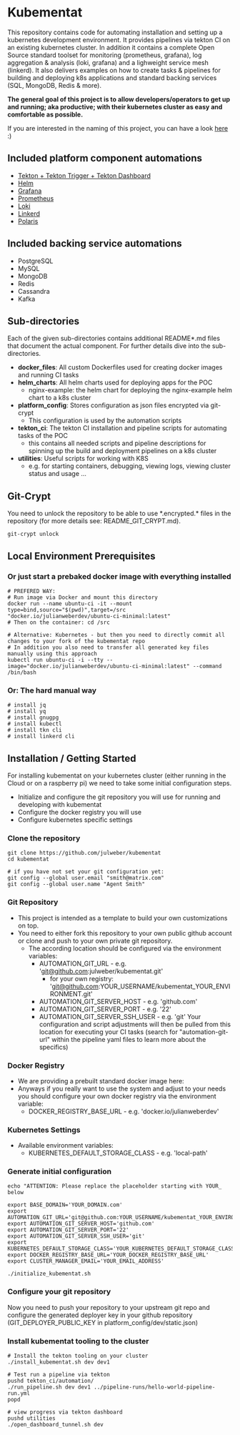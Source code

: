 # Kubementat

This repository contains code for automating installation and setting up  a kubernetes development environment. It provides pipelines via tekton CI on an existing kubernetes cluster.
In addition it contains a complete Open Source standard toolset for monitoring (prometheus, grafana), log aggregation & analysis (loki, grafana) and a lighweight service mesh (linkerd).
It also delivers examples on how to create tasks & pipelines for building and deploying k8s applications and standard backing services (SQL, MongoDB, Redis & more).

__The general goal of this project is to allow developers/operators to get up and running; aka productive; with their kubernetes cluster as easy and comfortable as possible.__

If you are interested in the naming of this project, you can have a look [here](https://dune.fandom.com/wiki/Mentat) :)

## Included platform component automations
- [Tekton + Tekton Trigger + Tekton Dashboard](https://tekton.dev/)
- [Helm](https://helm.sh/)
- [Grafana](https://grafana.com/grafana/)
- [Prometheus](https://prometheus.io/)
- [Loki](https://grafana.com/oss/loki/)
- [Linkerd](https://linkerd.io/)
- [Polaris](https://github.com/FairwindsOps/polaris)

## Included backing service automations
- PostgreSQL
- MySQL
- MongoDB
- Redis
- Cassandra
- Kafka

## Sub-directories

Each of the given sub-directories contains additional README*.md files that document the actual component. For further details dive into the sub-directories.

- __docker_files__: All custom Dockerfiles used for creating docker images and running CI tasks
- __helm_charts__: All helm charts used for deploying apps for the POC
  - nginx-example: the helm chart for deploying the nginx-example helm chart to a k8s cluster
- __platform_config__: Stores configuration as json files encrypted via git-crypt
  - This configuration is used by the automation scripts
- __tekton_ci__: The tekton CI installation and pipeline scripts for automating tasks of the POC
  - this contains all needed scripts and pipeline descriptions for spinning up the build and deployment pipelines on a k8s cluster
- __utilities__: Useful scripts for working with K8S
  - e.g. for starting containers, debugging, viewing logs, viewing cluster status and usage ...

## Git-Crypt
You need to unlock the repository to be able to use \*.encrypted.\* files in the repository (for more details see: README_GIT_CRYPT.md).
```
git-crypt unlock
```

## Local Environment Prerequisites

### Or just start a prebaked docker image with everything installed
```
# PREFERED WAY:
# Run image via Docker and mount this directory
docker run --name ubuntu-ci -it --mount type=bind,source="$(pwd)",target=/src "docker.io/julianweberdev/ubuntu-ci-minimal:latest"
# Then on the container: cd /src

# Alternative: Kubernetes - but then you need to directly commit all changes to your fork of the kubementat repo
# In addition you also need to transfer all generated key files manually using this approach
kubectl run ubuntu-ci -i --tty --image="docker.io/julianweberdev/ubuntu-ci-minimal:latest" --command /bin/bash
```

### Or: The hard manual way
```
# install jq
# install yq
# install gnugpg
# install kubectl
# install tkn cli
# install linkerd cli
```

## Installation / Getting Started
For installing kubementat on your kubernetes cluster (either running in the Cloud or on a raspberry pi)
we need to take some initial configuration steps.
- Initialize and configure the git repository you will use for running and developing with kubementat
- Configure the docker registry you will use
- Configure kubernetes specific settings

### Clone the repository
```
git clone https://github.com/julweber/kubementat
cd kubementat

# if you have not set your git configuration yet:
git config --global user.email "smith@matrix.com"
git config --global user.name "Agent Smith"
```

### Git Repository
- This project is intended as a template to build your own customizations on top.
- You need to either fork this repository to your own public github account or clone and push to your own private git repository.
  - The according location should be configured via the environment variables:
    - AUTOMATION_GIT_URL - e.g. 'git@github.com:julweber/kubementat.git'
      - for your own registry: 'git@github.com:YOUR_USERNAME/kubementat_YOUR_ENVIRONMENT.git'
    - AUTOMATION_GIT_SERVER_HOST - e.g. 'github.com'
    - AUTOMATION_GIT_SERVER_PORT - e.g. '22'
    - AUTOMATION_GIT_SERVER_SSH_USER - e.g. 'git'
  Your configuration and script adjustments will then be pulled from this location for executing your CI tasks (search for "automation-git-url" within the pipeline yaml files to learn more about the specifics)

### Docker Registry
- We are providing a prebuilt standard docker image here:
- Anyways if you really want to use the system and adjust to your needs you should configure your own docker registry via the environment variable:
  - DOCKER_REGISTRY_BASE_URL - e.g. 'docker.io/julianweberdev'

### Kubernetes Settings
- Available environment variables:
  - KUBERNETES_DEFAULT_STORAGE_CLASS - e.g. 'local-path'

### Generate initial configuration
```
echo "ATTENTION: Please replace the placeholder starting with YOUR_ below

export BASE_DOMAIN='YOUR_DOMAIN.com'
export AUTOMATION_GIT_URL='git@github.com:YOUR_USERNAME/kubementat_YOUR_ENVIRONMENT.git'
export AUTOMATION_GIT_SERVER_HOST='github.com'
export AUTOMATION_GIT_SERVER_PORT='22'
export AUTOMATION_GIT_SERVER_SSH_USER='git'
export KUBERNETES_DEFAULT_STORAGE_CLASS='YOUR_KUBERNETES_DEFAULT_STORAGE_CLASS'
export DOCKER_REGISTRY_BASE_URL='YOUR_DOCKER_REGISTRY_BASE_URL'
export CLUSTER_MANAGER_EMAIL='YOUR_EMAIL_ADDRESS'

./initialize_kubementat.sh

```

### Configure your git repository
Now you need to push your repository to your upstream git repo and configure the generated deployer key in your github repository (GIT_DEPLOYER_PUBLIC_KEY in platform_config/dev/static.json)

### Install kubementat tooling to the cluster
```
# Install the tekton tooling on your cluster
./install_kubementat.sh dev dev1

# Test run a pipeline via tekton
pushd tekton_ci/automation/
./run_pipeline.sh dev dev1 ../pipeline-runs/hello-world-pipeline-run.yml
popd

# view progress via tekton dashboard
pushd utilities
./open_dashboard_tunnel.sh dev
```